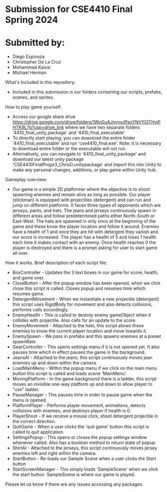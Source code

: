 # Submission for CSE4410 Final Spring 2024 

# Submitted by:
- Diego Espinoza
- Christopher De La Cruz
- Mohammad Kaissi
- Michael Herman

What's Included in this repository:
- Included in this submission is our folders containing our scripts, prefabs, scenes, and sprites.

How to play game yourself:
- Access our google share drive https://drive.google.com/drive/folders/1WoGuAJnyyvJPexYNVYiGTHyiFHTK9L7g?usp=drive_link where we have two separate folders '4410_final_unity_package' and '4410_final_executable'.
- To directly start playing, you can download the entire folder '4410_final_executable' and run 'cse4410_final.exe'. Note: it is necessary to download entire folder or the executable will not run.
- Alternatively, you can navigate to '4410_final_unity_package' and download our latest unity package 'CSE4410FinalProjpt3_ChrisD.unitypackage' and import this into Unity to make any personal changes, additions, or play game within Unity hub. 

Gameplay overview:
- Our game is a simple 2D platformer where the objective is to shoot spawning enemies and remain alive as long as possible. Our player (stickman) is equipped with projectiles (detergent) and can run and jump on different platforms. It faces three types of opponents which are jerseys, pants, and hats. The jeans and jerseys continuously spawn in different areas and follow predetermined paths either North-South or East-West. The hats are spawned in only once at the beginning of the game and these know the player location and follow it around. Enemies have a health of 1 and once they are hit with detergent they vanish and our score is increased. The player has a health of 5 and loses 1 health each time it makes contact with an enemy. Once health reaches 0 the player is destroyed and there is a prompt asking for user to start game all over.

How it works. Brief description of each script file:
- BoxController - Updates the 3 text boxes in our game for score, health, and game over.
- CloseButton - After the popup window has been opened, when we click close this script is called. Closes popup and resumes time which resumes game.
- DetergentMovement - When we instantiate a new projectile (detergent) this script uses RigidBody for movement and also detects collisions, performs calls accordingly.
- EnemyHealth - This is called to destroy enemy gameObject when it collides with projectile. Also calls for an update to the score.
- EnemyMovement - Attached to the hats, this script allows these enemies to know the current player location and move towards it. 
- EnemySpawn - We pass in prefabs and this spawns enemies at a preset spawnRate.
- GearController - This opens settings menu if it is not opened yet. It also pauses time which in effect pauses the game in the background.  
- JeansAI - Attached to the jeans, this script continuously moves jean enemies up and down within the camera.
- LoadMainMenu - Within the popup menu if we click on the main menu button this script is called and loads scene 'MainMenu'.
- MovingPlatform - In the game background there is a ladder, this script moves an invisible one-way platform up and down to allow player to "use" ladder.
- PauseManager - This pauses time in order to pause game when the menu is opened. 
- PlatformPlayer - Performs player movement, animations, detects collisions with enemies, and destroys player if health is 0.
- PlayerShoot - If we receive a mouse click, shoot detergent projectile in the correct direction.
- QuitGame - When a user clicks the 'quit game' button this script is called to quit application.
- SettingsPopup - This opens or closes the popup settings window whenever called. Also has a boolean method to return state of popup.
- ShirtAI - Attached to the jerseys, this script continuously moves jersey enemies left and right within the camera.
- StartButton - Re-loads our Sample Scene when a user clicks the Start button
- StartScreenManager - This simply loads 'SampleScene' when we click the start button. SampleScene is where our game is played. 

Please let us know if there are any issues accessing any packages.

